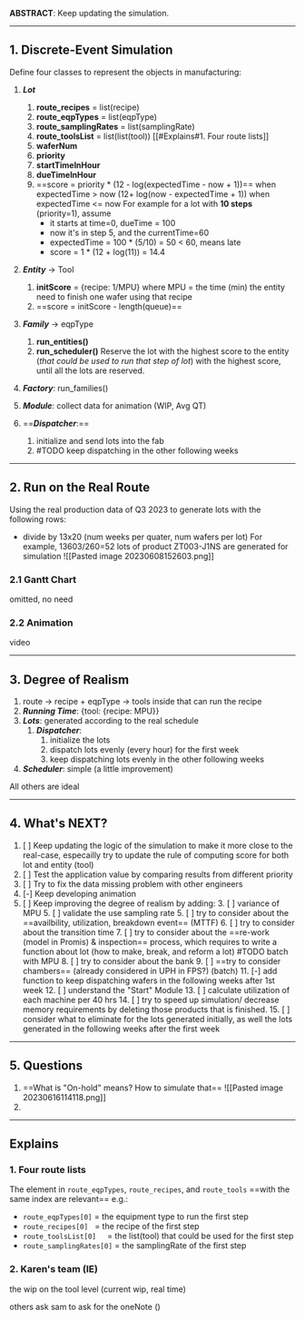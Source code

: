 **ABSTRACT**: Keep updating the simulation.

---

## 1. Discrete-Event Simulation

Define four classes to represent the objects in manufacturing:
1. ***Lot*** 
	1. **route_recipes** = list(recipe)
	2. **route_eqpTypes** = list(eqpType)
	4. **route_samplingRates** = list(samplingRate)
	5. **route_toolsList** = list(list(tool)) [[#Explains#1. Four route lists]]
	6. **waferNum**
	7. **priority**
	8. **startTimeInHour**
	9. **dueTimeInHour**
	10. ==score = priority * (12 - log(expectedTime - now + 1))== when expectedTime > now
	                                (12+ log(now - expectedTime + 1)) when expectedTime <= now
		 For example for a lot with **10 steps** (priority=1), assume
		 - it starts at time=0, dueTime = 100
		 - now it's in step 5, and the currentTime=60
		 - expectedTime = 100 * (5/10) = 50 < 60, means late
		 - score = 1 * (12 + log(11)) = 14.4
2. ***Entity*** $\to$ Tool
	1. **initScore** = {recipe: 1/MPU}
		 where MPU = the time (min) the entity need to finish one wafer using that recipe
	1. ==score = initScore - length(queue)==
3. ***Family*** $\to$ eqpType
	1. **run_entities()**
	2. **run_scheduler()**
		 Reserve the lot with the highest score to the entity (*that could be used to run that step of lot*) with the highest score, until all the lots are reserved.
		
1. ***Factory***: run_families()
2. ***Module***: collect data for animation (WIP, Avg QT)
3. ==***Dispatcher***:==
	1. initialize and send lots into the fab
	2. #TODO keep dispatching in the other following weeks

---

## 2. Run on the Real Route

Using the real production data of Q3 2023 to generate lots with the following rows:
- divide by 13x20 (num weeks per quater, num wafers per lot)
	For example,  13603/260=52 lots of product ZT003-J1NS are generated for simulation ![[Pasted image 20230608152603.png]]

### 2.1 Gantt Chart

omitted, no need

### 2.2 Animation

video

---

## 3. Degree of Realism

1. route $\to$ recipe + eqpType $\to$ tools inside that can run the recipe
2. ***Running Time***: {tool: {recipe: MPU}} 
3. ***Lots***: generated according to the real schedule
	1. ***Dispatcher***: 
		1. initialize the lots
		2. dispatch lots evenly (every hour) for the first week
		3. keep dispatching lots evenly in the other following weeks
4. ***Scheduler***\: simple (a little improvement)

All others are ideal

---

## 4. What's NEXT?

1. [ ] Keep updating the logic of the simulation to make it more close to the real-case, especailly try to update the rule of computing score for both lot and entity (tool)
2. [ ] Test the application value by comparing results from different priority
3. [ ] Try to fix the data missing problem with other engineers
4. [-] Keep developing animation
5. [ ] Keep improving the degree of realism by adding:
	3. [ ] variance of MPU
	5. [ ] validate the use sampling rate
       5. [ ] try to consider about the ==availbility, utilization, breakdown event== (MTTF)
	6. [ ] try to consider about the transition time
	7. [ ] try to consider about the ==re-work (model in Promis) & inspection== process, which requires to write a function about lot (how to make, break, and reform a lot) #TODO batch with MPU
	8. [ ] try to consider about the bank
	9. [ ] ==try to consider chambers== (already considered in UPH in FPS?) (batch)
	11. [-] add function to keep dispatching wafers in the following weeks after 1st week
	12. [ ] understand the "Start" Module
	13. [ ] calculate utilization of each machine per 40 hrs
	14. [ ] try to speed up simulation/ decrease memory requirements by deleting those products that is finished.
	15. [ ] consider what to eliminate for the lots generated initially, as well the lots generated in the following weeks after the first week


---


## 5. Questions

1. ==What is "On-hold" means? How to simulate that==
![[Pasted image 20230616114118.png]]
8. 


---

## Explains

### 1. Four route lists
The element in `route_eqpTypes`, `route_recipes`, and `route_tools` ==with the same index are relevant==
e.g.:
- `route_eqpTypes[0]`          = the equipment type to run the first step
- `route_recipes[0]`            = the recipe of the first step
- `route_toolsList[0]`        = the list(tool) that could be used for the first step
- `route_samplingRates[0]` = the samplingRate of the first step








### 2. Karen's team (IE) 
the wip on the tool level (current wip, real time)


others
ask sam to ask for the oneNote ()
